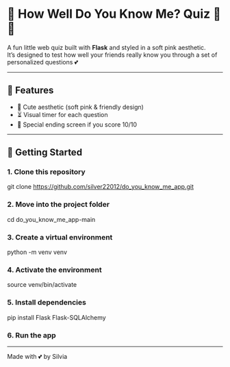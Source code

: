 # 💖 How Well Do You Know Me? Quiz 🎀✨

A fun little web quiz built with **Flask** and styled in a soft pink aesthetic.  
It’s designed to test how well your friends really know you through a set of personalized questions 💕  

---

## 🌸 Features
- 🎀 Cute aesthetic (soft pink & friendly design)  
- ⏳ Visual timer for each question  
- 🎉 Special ending screen if you score 10/10  

---

## 🚀 Getting Started

### 1. Clone this repository

git clone https://github.com/silver22012/do_you_know_me_app.git

### 2. Move into the project folder

cd do_you_know_me_app-main

### 3. Create a virtual environment

python -m venv venv

### 4. Activate the environment

source venv/bin/activate

### 5. Install dependencies

pip install Flask Flask-SQLAlchemy

### 6. Run the app

---

Made with 💕 by Silvia
